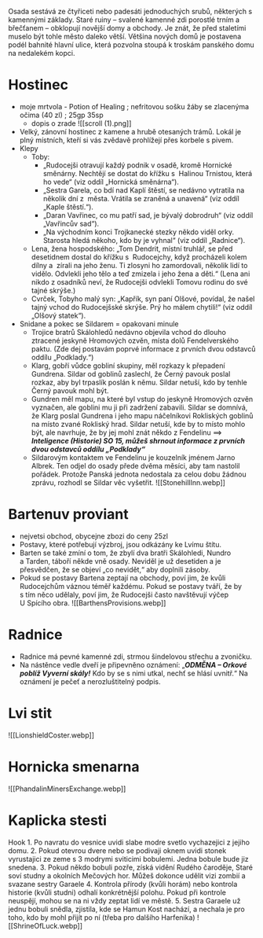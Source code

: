 
Osada sestává ze čtyřiceti nebo padesáti jednoduchých srubů, některých s kamennými základy. Staré ruiny – svalené kamenné zdi porostlé trním a břečťanem – obklopují novější domy a obchody. Je znát, že před staletími muselo být tohle město daleko větší. Většina nových domů je postavena podél bahnité hlavní ulice, která pozvolna stoupá k troskám panského domu na nedalekém kopci.
# Hostinec
- moje mrtvola - Potion of Healing ; nefritovou sošku žáby se zlacenýma očima (40 zl) ; 25gp 35sp
	- dopis o zrade ![[scroll (1).png]]
- Velký, zánovní hostinec z kamene a hrubě otesaných trámů. Lokál je plný místních, kteří si vás zvědavě prohlížejí přes korbele s pivem.
- Klepy
	- Toby:
		- „Rudocejši otravují každý podnik v osadě, kromě Hornické směnárny. Nechtějí se dostat do křížku s  Halinou Trnistou, která ho vede“ (viz oddíl „Hornická směnárna“).
		- „Sestra Garela, co bdí nad Kaplí štěstí, se nedávno vytratila na několik dní z  města. Vrátila se zraněná a unavená“ (viz oddíl „Kaple štěstí.“). 
		- „Daran Vavřinec, co mu patří sad, je bývalý dobrodruh“ (viz oddíl „Vavřincův sad“).
		- „Na východním konci Trojkanecké stezky někdo viděl orky. Starosta hledá někoho, kdo by je vyhnal“ (viz oddíl „Radnice“). 
	- Lena, žena hospodského: „Tom Dendrit, místní truhlář, se před desetidnem dostal do křížku s  Rudocejchy, když procházeli kolem dílny a  zírali na jeho ženu. Ti zlosyni ho zamordovali, několik lidí to vidělo. Odvlekli jeho tělo a teď zmizela i jeho žena a děti.“ (Lena ani nikdo z osadníků neví, že Rudocejši odvlekli Tomovu rodinu do své tajné skrýše.) 
	- Cvrček, Tobyho malý syn: „Kapřík, syn paní Olšové, povídal, že našel tajný vchod do Rudocejšské skrýše. Prý ho málem chytili!“ (viz oddíl „Olšový statek“). 
- Snidane a pokec se Sildarem = opakovani minule
	- Trojice bratrů Skálohledů nedávno objevila vchod do dlouho ztracené jeskyně Hromových ozvěn, místa dolů Fendelverského paktu. (Zde dej postavám poprvé informace z prvních dvou odstavců oddílu „Podklady.“)
	- Klarg, gobří vůdce gobliní skupiny, měl rozkazy k přepadení Gundrena. Sildar od goblinů zaslechl, že Černý pavouk poslal rozkaz, aby byl trpaslík poslán k němu. Sildar netuší, kdo by tenhle Černý pavouk mohl být.
	- Gundren měl mapu, na které byl vstup do jeskyně Hromových ozvěn vyznačen, ale goblini mu ji při zadržení zabavili. Sildar se domnívá, že Klarg poslal Gundrena i jeho mapu náčelníkovi Rokliských goblinů na místo zvané Rokliský hrad. Sildar netuší, kde by to místo mohlo být, ale navrhuje, že by jej mohl znát někdo z Fendelinu ==> ***Inteligence (Historie) SO 15, můžeš shrnout informace z prvních dvou odstavců oddílu „Podklady“***
	- Sildarovým kontaktem ve Fendelinu je kouzelník jménem Jarno Albrek. Ten odjel do osady přede dvěma měsíci, aby tam nastolil pořádek. Protože Panská jednota nedostala za celou dobu žádnou zprávu, rozhodl se Sildar věc vyšetřit.
![[StonehillInn.webp]]
# Bartenuv proviant
- nejvetsi obchod, obycejne zbozi do ceny 25zl
- Postavy, které potřebují výzbroj, jsou odkázány ke Lvímu štítu.
- Barten se také zmíní o tom, že zbylí dva bratři Skálohledi, Nundro a Tarden, táboří někde vně osady. Neviděl je už desetiden a je přesvědčen, že se objeví „co nevidět,“ aby doplnili zásoby.
- Pokud se postavy Bartena zeptají na obchody, poví jim, že kvůli Rudocejchům váznou téměř každému. Pokud se postavy tváří, že by s tím něco udělaly, poví jim, že Rudocejši často navštěvují výčep U Spícího obra.
![[BarthensProvisions.webp]]
# Radnice
- Radnice má pevné kamenné zdi, strmou šindelovou střechu a zvoničku. 
- Na nástěnce vedle dveří je připevněno oznámení: „***ODMĚNA – Orkové poblíž Vyverní skály!*** Kdo by se s nimi utkal, nechť se hlásí uvnitř.“ Na oznámení je pečeť a nerozluštitelný podpis.
# Lvi stit
![[LionshieldCoster.webp]]

# Hornicka smenarna
![[PhandalinMinersExchange.webp]]
# Kaplicka stesti
 Hook
		1. Po navratu do vesnice uvidi slabe modre svetlo vychazejici z jejiho domu.
		2. Pokud otevrou dvere nebo se podivaji oknem uvidi stonek vyrustajici ze zeme s 3 modrymi sviticimi bobulemi. Jedna bobule bude jiz snedena.
		3. Pokud někdo bobuli pozře, získá vidění Rudého čaroděje, Staré soví studny a okolních Mečových hor. Můžeš dokonce udělit vizi zombií a svazane sestry Garaele
		4. Kontrola přírody (kvůli horám) nebo kontrola historie (kvůli studni) odhalí konkrétnější polohu. Pokud při kontrole neuspějí, mohou se na ni vždy zeptat lidí ve městě.
		5. Sestra Garaele už jednu bobuli snědla, zjistila, kde se Hamun Kost nachází, a nechala je pro toho, kdo by mohl přijít po ní (třeba pro dalšího Harfenika)
![[ShrineOfLuck.webp]]